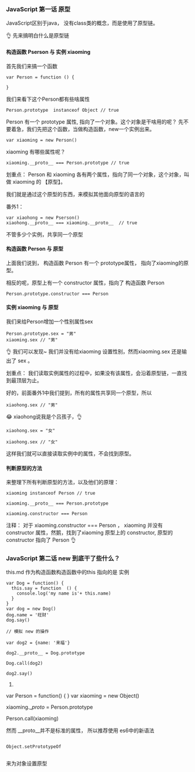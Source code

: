 ### JavaScript 第一话 原型

JavaScript区别于java， 没有class类的概念，而是使用了原型链。

👌 先来搞明白什么是原型链

#### 构造函数 Pserson 与 实例 xiaoming

首先我们来搞一个函数

```
var Person = function () {

}
```

我们来看下这个Person都有些啥属性

``` 
Person.prototype  instanceof Object // true

```
Person 有一个 prototype 属性, 指向了一个对象。这个对象是干啥用的呢？ 先不要着急，我们先把这个函数，当做构造函数，new一个实例出来。

``` 
var xiaoming = new Person()

```
xiaoming 有哪些属性呢？ 

```
xiaoming.__proto__ === Person.prototype // true

```

划重点： Person  和 xiaoming 各有两个属性，指向了同一个对象，这个对象，叫做 xiaoming 的 【原型】。


我们就是通过这个原型的东西，来模拟其他面向原型的语言的

番外1： 


```
var xiaohong = new Pserson()
xiaohong.__proto__ === xiaoming.__proto__  // true

```

不管多少个实例，共享同一个原型


#### 构造函数 Person 与 原型 

上面我们说到， 构造函数 Person 有一个 prototype属性， 指向了xiaoming的原型。

相反的呢，原型上有一个 constructor 属性，指向了 构造函数 Person

```
Person.prototype.constructor === Person
```


#### 实例 xiaoming 与 原型

我们来给Person增加一个性别属性sex

```
Person.prototype.sex = "男"
xiaoming.sex // "男"
```

👌 我们可以发现~ 我们并没有给xiaoming 设置性别，然而xiaoming.sex 还是输出了 sex 。 

划重点： 我们读取实例属性的过程中，如果没有该属性，会沿着原型链，一直找到最顶层为止。

好的，前面番外1中我们提到，所有的属性共享同一个原型，所以

```
xiaohong.sex // "男"
```
😂 xiaohong说我是个吕孩子，👌

```
xiaohong.sex = "女"

xiaohong.sex // "女"
```

这样我们就可以直接读取实例中的属性，不会找到原型。

#### 判断原型的方法

来整理下所有判断原型的方法，以及他们的原理：


```
xiaoming instanceof Person // true

xiaoming.__proto__ === Person.prototype 

xiaoming.constructor === Person
```
注释： 对于 xiaoming.constructor === Person ， xiaoming 并没有 constructor 属性，然鹅，找到了xiaoming 原型上的 constructor, 原型的 constructor 指向了 Person 👌 



#### 

### JavaScript 第二话 new 到底干了些什么？ 

this.md 作为构造函数构造函数中的this 指向的是 实例
```
var Dog = function() {
  this.say = function  () {
    console.log('my name is'+ this.name)
  }
}
var dog = new Dog()
dog.name = '旺财'
dog.say()

// 模拟 new 的操作

var dog2 = {name: '来福'}

dog2.__proto__ = Dog.prototype 

Dog.call(dog2)

dog2.say()
```
1. 
var Person = function() {
}
var xiaoming = new Object()

xiaoming.__proto_ = Person.prototype

Person.call(xiaoming)


然而 __proto__并不是标准的属性， 所以推荐使用 es6中的新语法

```

Object.setPrototypeOf


``` 
来为对象设置原型